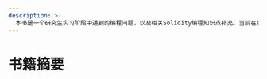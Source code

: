 ```yaml
---
description: >-
  本书是一个研究生实习阶段中遇到的编程问题，以及相关Solidity编程知识点补充。当前在后面的开发成长过程中将会对其进行补充。本书，本作者的成长秉承奋斗不息，学习不止的目的，将会在书籍中贡献相应的使用编程技巧，也非常欢迎各位大佬的指点。联系方式：yuanshanhshan33521@gmail.com
---
```


# 书籍摘要

